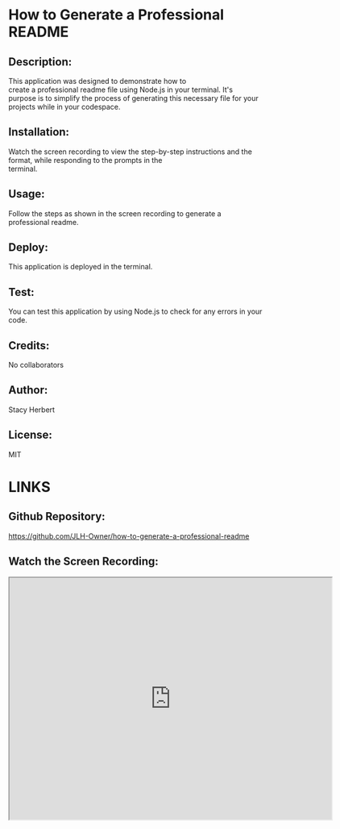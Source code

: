 # How to Generate a Professional README

## Description: 

This application was designed to demonstrate how to   
create a professional  readme file  using Node.js in your terminal. It's purpose is to simplify the process of generating this necessary file for your projects while in your codespace.

## Installation:

Watch the screen recording to view the step-by-step instructions and the format, while responding to the prompts in the     
terminal.

## Usage:

Follow the steps as shown in the screen recording to generate a professional readme.

## Deploy: 

This application is deployed in the terminal.

## Test: 

You can test this application by using Node.js to check for any errors in your code.

## Credits: 

No collaborators

## Author: 

Stacy Herbert

## License: 

MIT

# LINKS

## Github Repository: 
https://github.com/JLH-Owner/how-to-generate-a-professional-readme

## Watch the Screen Recording: 
<iframe src="https://drive.google.com/file/d/1WHlEFZm-Ev9ZlQttrV7q1CLjtCzfdkEN/preview" width="640" height="480"></iframe>